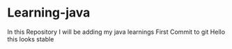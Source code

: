 # Learning-java
In this Repository I will be adding my java learnings
First Commit to git
Hello this looks stable